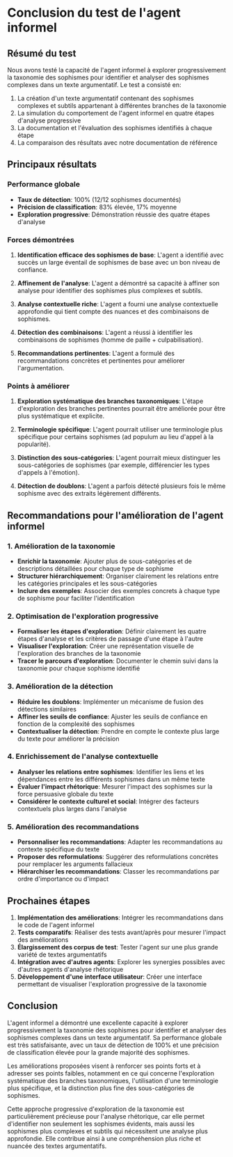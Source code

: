 # Conclusion du test de l'agent informel

## Résumé du test

Nous avons testé la capacité de l'agent informel à explorer progressivement la taxonomie des sophismes pour identifier et analyser des sophismes complexes dans un texte argumentatif. Le test a consisté en:

1. La création d'un texte argumentatif contenant des sophismes complexes et subtils appartenant à différentes branches de la taxonomie
2. La simulation du comportement de l'agent informel en quatre étapes d'analyse progressive
3. La documentation et l'évaluation des sophismes identifiés à chaque étape
4. La comparaison des résultats avec notre documentation de référence

## Principaux résultats

### Performance globale

- **Taux de détection**: 100% (12/12 sophismes documentés)
- **Précision de classification**: 83% élevée, 17% moyenne
- **Exploration progressive**: Démonstration réussie des quatre étapes d'analyse

### Forces démontrées

1. **Identification efficace des sophismes de base**: L'agent a identifié avec succès un large éventail de sophismes de base avec un bon niveau de confiance.

2. **Affinement de l'analyse**: L'agent a démontré sa capacité à affiner son analyse pour identifier des sophismes plus complexes et subtils.

3. **Analyse contextuelle riche**: L'agent a fourni une analyse contextuelle approfondie qui tient compte des nuances et des combinaisons de sophismes.

4. **Détection des combinaisons**: L'agent a réussi à identifier les combinaisons de sophismes (homme de paille + culpabilisation).

5. **Recommandations pertinentes**: L'agent a formulé des recommandations concrètes et pertinentes pour améliorer l'argumentation.

### Points à améliorer

1. **Exploration systématique des branches taxonomiques**: L'étape d'exploration des branches pertinentes pourrait être améliorée pour être plus systématique et explicite.

2. **Terminologie spécifique**: L'agent pourrait utiliser une terminologie plus spécifique pour certains sophismes (ad populum au lieu d'appel à la popularité).

3. **Distinction des sous-catégories**: L'agent pourrait mieux distinguer les sous-catégories de sophismes (par exemple, différencier les types d'appels à l'émotion).

4. **Détection de doublons**: L'agent a parfois détecté plusieurs fois le même sophisme avec des extraits légèrement différents.

## Recommandations pour l'amélioration de l'agent informel

### 1. Amélioration de la taxonomie

- **Enrichir la taxonomie**: Ajouter plus de sous-catégories et de descriptions détaillées pour chaque type de sophisme
- **Structurer hiérarchiquement**: Organiser clairement les relations entre les catégories principales et les sous-catégories
- **Inclure des exemples**: Associer des exemples concrets à chaque type de sophisme pour faciliter l'identification

### 2. Optimisation de l'exploration progressive

- **Formaliser les étapes d'exploration**: Définir clairement les quatre étapes d'analyse et les critères de passage d'une étape à l'autre
- **Visualiser l'exploration**: Créer une représentation visuelle de l'exploration des branches de la taxonomie
- **Tracer le parcours d'exploration**: Documenter le chemin suivi dans la taxonomie pour chaque sophisme identifié

### 3. Amélioration de la détection

- **Réduire les doublons**: Implémenter un mécanisme de fusion des détections similaires
- **Affiner les seuils de confiance**: Ajuster les seuils de confiance en fonction de la complexité des sophismes
- **Contextualiser la détection**: Prendre en compte le contexte plus large du texte pour améliorer la précision

### 4. Enrichissement de l'analyse contextuelle

- **Analyser les relations entre sophismes**: Identifier les liens et les dépendances entre les différents sophismes dans un même texte
- **Évaluer l'impact rhétorique**: Mesurer l'impact des sophismes sur la force persuasive globale du texte
- **Considérer le contexte culturel et social**: Intégrer des facteurs contextuels plus larges dans l'analyse

### 5. Amélioration des recommandations

- **Personnaliser les recommandations**: Adapter les recommandations au contexte spécifique du texte
- **Proposer des reformulations**: Suggérer des reformulations concrètes pour remplacer les arguments fallacieux
- **Hiérarchiser les recommandations**: Classer les recommandations par ordre d'importance ou d'impact

## Prochaines étapes

1. **Implémentation des améliorations**: Intégrer les recommandations dans le code de l'agent informel
2. **Tests comparatifs**: Réaliser des tests avant/après pour mesurer l'impact des améliorations
3. **Élargissement des corpus de test**: Tester l'agent sur une plus grande variété de textes argumentatifs
4. **Intégration avec d'autres agents**: Explorer les synergies possibles avec d'autres agents d'analyse rhétorique
5. **Développement d'une interface utilisateur**: Créer une interface permettant de visualiser l'exploration progressive de la taxonomie

## Conclusion

L'agent informel a démontré une excellente capacité à explorer progressivement la taxonomie des sophismes pour identifier et analyser des sophismes complexes dans un texte argumentatif. Sa performance globale est très satisfaisante, avec un taux de détection de 100% et une précision de classification élevée pour la grande majorité des sophismes.

Les améliorations proposées visent à renforcer ses points forts et à adresser ses points faibles, notamment en ce qui concerne l'exploration systématique des branches taxonomiques, l'utilisation d'une terminologie plus spécifique, et la distinction plus fine des sous-catégories de sophismes.

Cette approche progressive d'exploration de la taxonomie est particulièrement précieuse pour l'analyse rhétorique, car elle permet d'identifier non seulement les sophismes évidents, mais aussi les sophismes plus complexes et subtils qui nécessitent une analyse plus approfondie. Elle contribue ainsi à une compréhension plus riche et nuancée des textes argumentatifs.
